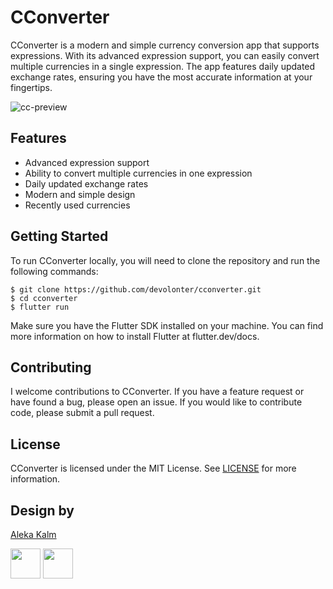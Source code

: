 # CConverter
CConverter is a modern and simple currency conversion app that supports expressions. With its advanced expression support, you can easily convert multiple currencies in a single expression. The app features daily updated exchange rates, ensuring you have the most accurate information at your fingertips.


![cc-preview](https://user-images.githubusercontent.com/225176/218103734-efed62a0-4594-426e-a7cf-9833a25d87ac.png)


## Features
- Advanced expression support
- Ability to convert multiple currencies in one expression
- Daily updated exchange rates
- Modern and simple design
- Recently used currencies

## Getting Started

To run CConverter locally, you will need to clone the repository and run the following commands:

```shell
$ git clone https://github.com/devolonter/cconverter.git
$ cd cconverter
$ flutter run
```
Make sure you have the Flutter SDK installed on your machine. You can find more information on how to install Flutter at flutter.dev/docs.

## Contributing

I welcome contributions to CConverter. If you have a feature request or have found a bug, please open an issue. If you would like to contribute code, please submit a pull request.

## License

CConverter is licensed under the MIT License. See [LICENSE](https://github.com/devolonter/cconverter/blob/main/LICENSE) for more information.

## Design by
[Aleka Kalm](https://www.behance.net/alekakalm)

<a href="https://apps.apple.com/pl/app/multi-cconverter/id1627810516"><img src="https://user-images.githubusercontent.com/225176/173121357-339c8cc1-fa66-4565-9825-16d01b0b5a2e.png" height=48></a> <a href="https://play.google.com/store/apps/details?id=com.devolonter.cconverter"><img src="https://user-images.githubusercontent.com/225176/173122801-3125d2b3-6a7c-41e5-a837-8cf69ed1677a.png" height=48></a>
